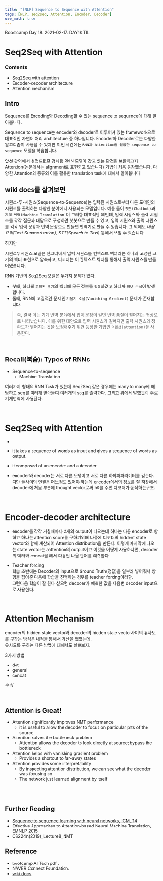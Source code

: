 ```yaml
---
title: "[NLP] Sequence to Sequence with Attention"
tags: [NLP, seq2seq, Attention, Encoder, Decoder]
use_math: true
---
```


Boostcamp Day 18. 2021-02-17.
DAY18 TIL

# Seq2Seq with Attention


### Contents
- Seq2Seq with attention
- Encoder-decoder architecture
- Attention mechanism

## Intro
Sequence를 Encoding와 Decoding할 수 있는 sequence to sequence에 대해 알아봅니다.

Sequence to sequence는 encoder와 decoder로 이루어져 있는 framework으로 대표적인 자연어 처리 architecture 중 하나입니다. Encoder와 Decoder로는 다양한 알고리즘이 사용될 수 있지만 이번 시간에는 `RNN과 Attention을 결합한 sequence to sequence` 모델을 학습합니다.

앞선 강의에서 설명드렸던 것처럼 RNN 모델이 갖고 있는 단점을 보완하고자 Attention(논문에서는 alignment로 표현되고 있습니다) 기법이 처음 등장했습니다. 다양한 Attention의 종류와 이를 활용한 translation task에 대해서 알아봅니다

## wiki docs를 살펴보면    
시퀀스-투-시퀀스(Sequence-to-Sequence)는 입력된 시퀀스로부터 다른 도메인의 시퀀스를 출력하는 다양한 분야에서 사용되는 모델입니다. 예를 들어 `챗봇(Chatbot)`과 `기계 번역(Machine Translation)`이 그러한 대표적인 예인데, 입력 시퀀스와 출력 시퀀스를 각각 질문과 대답으로 구성하면 챗봇으로 만들 수 있고, 입력 시퀀스와 출력 시퀀스를 각각 입력 문장과 번역 문장으로 만들면 번역기로 만들 수 있습니다. 그 외에도 *내용 요약(Text Summarization), STT(Speech to Text)* 등에서 쓰일 수 있습니다.  

하지만  

시퀀스투시퀀스 모델은 인코더에서 입력 시퀀스를 컨텍스트 벡터라는 하나의 고정된 크기의 벡터 표현으로 압축하고, 디코더는 이 컨텍스트 벡터를 통해서 출력 시퀀스를 만들어냈습니다.  

RNN 기반의 Seq2Seq 모델은 두가지 문제가 있다.  

- 첫째, 하나의 `고정된 크기`의 벡터에 모든 정보를 `압축`하려고 하니까 `정보 손실`이 발생합니다.  
- 둘째, RNN의 고질적인 문제인 `기울기 소실(Vanishing Gradient)` 문제가 존재합니다.  

> 즉, 결국 이는 기계 번역 분야에서 입력 문장이 길면 번역 품질이 떨어지는 현상으로 나타났습니다. 이를 위한 대안으로 입력 시퀀스가 길어지면 출력 시퀀스의 정확도가 떨어지는 것을 보정해주기 위한 등장한 기법인 `어텐션(attention)`을 사용한다.

<br>

## Recall(복습): Types of RNNs
- Sequence-to-sequence
    - Machine Translation

여러가지 형태의 RNN Task가 있는데 Seq2Seq 같은 경우에는 many to many에 해당하고 seq를 여러개 받아들여 여러개의 seq를 출력한다.
그리고 위에서 말했듯이 주로 기계번역에 사용된다.

<br>

# Seq2Seq with Attention
- 


- it takes a sequence of words as input and gives a sequence of words as output.
- it composed of an encoder and a decoder.
- encoder와 decoder는 서로 다른 모델이고 서로 다른 하이퍼파라미터를 갖는다. 다만 둘사이의 연결은 어느정도 있어야 하는데 encoder에서의 정보를 잘 저장해서 decoder에 처음 부분에 thought vector로써 h0를 주면 디코더가 동작하는구조.

<br>

# Encoder-decoder architecture
- encoder를 각각 거칠때마다 2개의 output이 나오는데 하나는 다음 encoder로 향하고 하나는 attention score를 구하기위해 나중에 디코더의 hiddent state vector와 함께 계산되어 Attention distribution을 만든다. 이렇게 마지막에 나오는 state vector는 aattention의 output이고 이것을 어떻게 사용하냐면, decoder의 벡터와 concat을 해서 다음번 나올 단어를 예측한다.

- Teacher forcing  
    학습 초반에는 Decoder의 input으로 Ground Truth(정답)을 일부러 넣어줘서 방향을 잡아준 다음에 학습을 진행하는 경우를 teacher forcing이라함.  
    그런다음 학습이 잘 된다 싶으면 decoder가 예측한 값을 다음번 decoder input으로 사용한다.

<br>

# Attention Mechanism
encoder의 hidden state vector와 decoder의 hidden state vector사이의 유사도를 구하는 방식은 내적을 통해서 계산을 했었는데.   
유사도를 구하는 다른 방법에 대해서도 살펴보자.

3가지 방법
- dot
- general
- concat

$수식$

<br>

## Attention is Great!
- Attention significantly improves NMT performance
    - it is useful to allow the decoder to focus on particular prts of the source
- Attention solves the bottleneck problem
    - Attention allows the decoder to look directly at source; bypass the bottleneck
- Attention helps with vanishing gradient problem
    - Provides a shortcut to far-away states
- Attention provides some interpretability
    - By inspecting attention distribution, we can see what the decoder was focusing on
    - The network just learned alignment by itself


<br><br>

## Further Reading

- [Sequence to sequence learning with neural networks, ICML’14](https://arxiv.org/abs/1409.3215)
- Effective Approaches to Attention-based Neural Machine Translation, EMNLP 2015  
- CS224n(2019)_Lecture8_NMT


## Reference

- bootcamp AI Tech pdf  .
- NAVER Connect Foundation.
- [wiki docs](https://wikidocs.net/24996)
